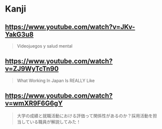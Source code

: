 # Kanji

## https://www.youtube.com/watch?v=JKv-YakG3u8

> Videojuegos y salud mental 

## https://www.youtube.com/watch?v=ZJ9WyTcTn90 

> What Working In Japan Is REALLY Like 

## https://www.youtube.com/watch?v=wmXR9F6G6gY

> 大学の成績と就職活動における評価って関係性があるのか？採用活動を担当している職員が解説してみた！ 
